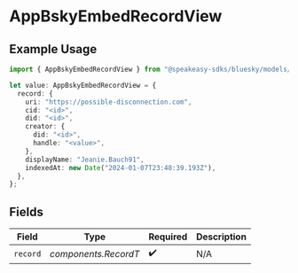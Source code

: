 # AppBskyEmbedRecordView

## Example Usage

```typescript
import { AppBskyEmbedRecordView } from "@speakeasy-sdks/bluesky/models/components";

let value: AppBskyEmbedRecordView = {
  record: {
    uri: "https://possible-disconnection.com",
    cid: "<id>",
    did: "<id>",
    creator: {
      did: "<id>",
      handle: "<value>",
    },
    displayName: "Jeanie.Bauch91",
    indexedAt: new Date("2024-01-07T23:48:39.193Z"),
  },
};
```

## Fields

| Field                | Type                 | Required             | Description          |
| -------------------- | -------------------- | -------------------- | -------------------- |
| `record`             | *components.RecordT* | :heavy_check_mark:   | N/A                  |